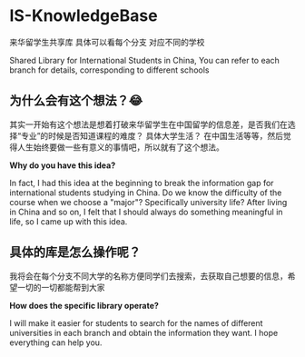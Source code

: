 # IS-KnowledgeBase
来华留学生共享库
具体可以看每个分支 对应不同的学校


Shared Library for International Students in China, You can refer to each branch for details, corresponding to different schools


## **为什么会有这个想法？😂**

其实一开始有这个想法是想着打破来华留学生在中国留学的信息差，是否我们在选择“专业”的时候是否知道课程的难度？ 具体大学生活？ 在中国生活等等，然后觉得人生始终要做一些有意义的事情吧，所以就有了这个想法。

**Why do you have this idea?**

In fact, I had this idea at the beginning to break the information gap for international students studying in China. Do we know the difficulty of the course when we choose a "major"? Specifically university life? After living in China and so on, I felt that I should always do something meaningful in life, so I came up with this idea.


## **具体的库是怎么操作呢？**


我将会在每个分支不同大学的名称方便同学们去搜索，去获取自己想要的信息，希望一切的一切都能帮到大家

**How does the specific library operate?**


I will make it easier for students to search for the names of different universities in each branch and obtain the information they want. I hope everything can help you.
